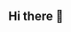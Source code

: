 ## Hi there 👋

<!--
**Querying-higazi/Querying-higazi** is a ✨ _special_ ✨ repository because its `README.md` (this file) appears on your GitHub profile.

Here are some ideas to get you started:

- 🔭 I’m currently working on ...
- 🌱 I’m currently learning Data science and Python 
- 👯 I’m looking to collaborate on data science, and mining, environmental, and structural geoscience projects 
- 🤔 I’m looking for help with ...
- 💬 Ask me about translation and proof reading 
- 📫 How to reach me: ...
- 😄 Pronouns: ...
- ⚡ Fun fact: ...
-->

